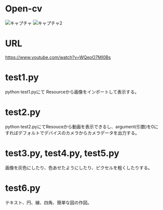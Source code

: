 # Open-cv
![キャプチャ](https://user-images.githubusercontent.com/70077254/127579869-73a2cb1c-6a91-40b4-933f-61e63a82d12d.PNG)
![キャプチャ2](https://user-images.githubusercontent.com/70077254/127579872-0ee05d7a-3fc5-4b02-9131-a615e42b9feb.PNG)

# URL

https://www.youtube.com/watch?v=WQeoO7MI0Bs

# test1.py
python test1.pyにて
Resourceから画像をインポートして表示する。

# test2.py
python test2.pyにてResouceから動画を表示できるし、argument(引数)を0にすればデフォルトでデバイスのカメラからカメラデータを出力する。

# test3.py, test4.py, test5.py

画像を灰色にしたり、色あせたようにしたり、ピクセルを粗くしたりする。

# test6.py 
テキスト、円、線、四角、簡単な図の作図。
